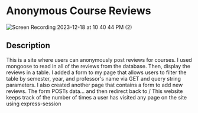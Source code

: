 # Anonymous Course Reviews
![Screen Recording 2023-12-18 at 10 40 44 PM (2)](https://github.com/dj980907/CourseReview/assets/108609222/4ce1ccf5-f90c-449e-af46-825181b83e46)

## Description

This is a site where users can anonymously post reviews for courses. 
I used mongoose to read in all of the reviews from the database. Then, display the reviews in a table.
I added a form to my page that allows users to filter the table by semester, year, and professor's name via GET and query string parameters.
I also created another page that contains a form to add new reviews. The form POSTs data… and then redirect back to /
This website keeps track of the number of times a user has visited any page on the site using express-session
